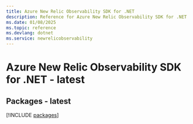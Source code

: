 ```yaml
---
title: Azure New Relic Observability SDK for .NET
description: Reference for Azure New Relic Observability SDK for .NET
ms.date: 01/08/2025
ms.topic: reference
ms.devlang: dotnet
ms.service: newrelicobservability
---
```

# Azure New Relic Observability SDK for .NET - latest
## Packages - latest
[!INCLUDE [packages](new-relic-observability-index.md)]